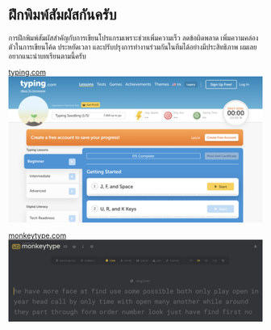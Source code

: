 # ฝึกพิมพ์สัมผัสกันครับ

การฝึกพิมพ์สัมผัสสำคัญกับการเขียนโปรแกรมเพราะช่วยเพิ่มความเร็ว ลดข้อผิดพลาด เพิ่มความคล่องตัวในการเขียนโค้ด ประหยัดเวลา และปรับปรุงการทำงานร่วมกันในทีมได้อย่างมีประสิทธิภาพ ผมเลยอยากแนะนำบทเรียนตามนี้ครับ

[typing.com](https://www.typing.com)
![](./images/web-guideline-23.jpg)

[monkeytype.com](https://monkeytype.com)
![](./images/web-guideline-24.jpg)

